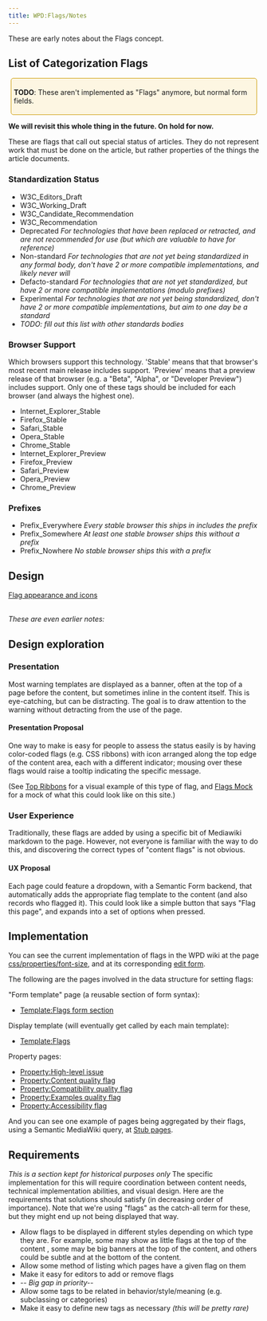 ```yaml
---
title: WPD:Flags/Notes
---
```

<p>These are early notes about the Flags concept.
</p>
<h2><span class="mw-headline" id="List_of_Categorization_Flags">List of Categorization Flags</span></h2>
<div style="border:1px solid hsl(45, 100%, 40%); padding:5px; margin:5px; background-color:hsl(45, 88%, 94%); border-radius:5px">
<p><b>TODO</b>:  These aren't implemented as "Flags" anymore, but normal form fields.
</p>
</div>
<p><b>We will revisit this whole thing in the future. On hold for now.</b>
</p><p>These are flags that call out special status of articles. They do not represent work that must be done on the article, but rather properties of the things the article documents.
</p>
<h3><span class="mw-headline" id="Standardization_Status">Standardization Status</span></h3>
<ul><li> W3C_Editors_Draft</li>
<li> W3C_Working_Draft</li>
<li> W3C_Candidate_Recommendation</li>
<li> W3C_Recommendation</li>
<li> Deprecated <i>For technologies that have been replaced or retracted, and are not recommended for use (but which are valuable to have for reference)</i></li>
<li> Non-standard <i>For technologies that are not yet being standardized in any formal body, don't have 2 or more compatible implementations, and likely never will</i></li>
<li> Defacto-standard <i>For technologies that are not yet standardized, but have 2 or more compatible implementations (modulo prefixes)</i></li>
<li> Experimental <i>For technologies that are not yet being standardized, don't have 2 or more compatible implementations, but aim to one day be a standard</i></li>
<li> <i>TODO: fill out this list with other standards bodies</i></li></ul>
<h3><span class="mw-headline" id="Browser_Support">Browser Support</span></h3>
<p>Which browsers support this technology.  'Stable' means that that browser's most recent main release includes support. 'Preview' means that a preview release of that browser (e.g. a "Beta", "Alpha", or "Developer Preview") includes support. Only one of these tags should be included for each browser (and always the highest one).
</p>
<ul><li> Internet_Explorer_Stable</li>
<li> Firefox_Stable</li>
<li> Safari_Stable</li>
<li> Opera_Stable</li>
<li> Chrome_Stable</li>
<li> Internet_Explorer_Preview</li>
<li> Firefox_Preview</li>
<li> Safari_Preview</li>
<li> Opera_Preview</li>
<li> Chrome_Preview</li></ul>
<h3><span class="mw-headline" id="Prefixes">Prefixes</span></h3>
<ul><li> Prefix_Everywhere <i>Every stable browser this ships in includes the prefix</i></li>
<li> Prefix_Somewhere <i>At least one stable browser ships this without a prefix</i></li>
<li> Prefix_Nowhere <i>No stable browser ships this with a prefix</i></li></ul>
<h2><span class="mw-headline" id="Design">Design</span></h2>
<p><a href="/wiki/WPD:Design/Flags" title="WPD:Design/Flags">Flag appearance and icons</a>
</p><p><br />
<i>These are even earlier notes:</i>
</p>
<h2><span class="mw-headline" id="Design_exploration">Design exploration</span></h2>
<h3><span class="mw-headline" id="Presentation">Presentation</span></h3>
<p>Most warning templates are displayed as a banner, often at the top of a page before the content, but sometimes inline in the content itself. This is eye-catching, but can be distracting.  The goal is to draw attention to the warning without detracting from the use of the page.
</p>
<h4><span class="mw-headline" id="Presentation_Proposal">Presentation Proposal</span></h4>
<p>One way to make is easy for people to assess the status easily is by having color-coded flags (e.g. CSS ribbons) with icon arranged along the top edge of the content area, each with a different indicator; mousing over these flags would raise a tooltip indicating the specific message.
</p><p>(See <a rel="nofollow" class="external text" href="http://schepers.cc/wpd/Ribbons_Web_Elements_Preview2.jpg">Top Ribbons</a> for a visual example of this type of flag, and <a rel="nofollow" class="external text" href="http://schepers.cc/webplatform/flags.svg">Flags Mock</a> for a mock of what this could look like on this site.)
</p>
<h3><span class="mw-headline" id="User_Experience">User Experience</span></h3>
<p>Traditionally, these flags are added by using a specific bit of Mediawiki markdown to the page.  However, not everyone is familiar with the way to do this, and discovering the correct types of "content flags" is not obvious.
</p>
<h4><span class="mw-headline" id="UX_Proposal">UX Proposal</span></h4>
<p>Each page could feature a dropdown, with a Semantic Form backend, that automatically adds the appropriate flag template to the content (and also records who flagged it). This could look like a simple button that says "Flag this page", and expands into a set of options when pressed.
</p>
<h2><span class="mw-headline" id="Implementation">Implementation</span></h2>
<p>You can see the current implementation of flags in the WPD wiki at the page <a href="/wiki/css/properties/font-size" title="css/properties/font-size">css/properties/font-size</a>, and at its corresponding <a rel="nofollow" class="external text" href="http://webplatform.org/d/index.php?title=css/properties/font-size&amp;action=formedit">edit form</a>.
</p><p>The following are the pages involved in the data structure for setting flags:
</p><p>"Form template" page (a reusable section of form syntax):
</p>
<ul><li> <a href="/wiki/Template:Flags_form_section" title="Template:Flags form section" class="mw-redirect">Template:Flags form section</a></li></ul>
<p>Display template (will eventually get called by each main template):
</p>
<ul><li> <a href="/wiki/Template:Flags" title="Template:Flags">Template:Flags‎</a></li></ul>
<p>Property pages:
</p>
<ul><li> <a href="/wiki/Property:High-level_issue" title="Property:High-level issue">Property:High-level issue</a></li>
<li> <a href="/wiki/Property:Content_quality_flag" title="Property:Content quality flag">Property:Content quality flag</a></li>
<li> <a href="/w/index.php?title=Property:Compatibility_quality_flag&amp;action=edit&amp;redlink=1" class="new" title="Property:Compatibility quality flag (page does not exist)">Property:Compatibility quality flag</a></li>
<li> <a href="/w/index.php?title=Property:Examples_quality_flag&amp;action=edit&amp;redlink=1" class="new" title="Property:Examples quality flag (page does not exist)">Property:Examples quality flag</a></li>
<li> <a href="/wiki/Property:Accessibility_flag" title="Property:Accessibility flag">Property:Accessibility flag</a></li></ul>
<p>And you can see one example of pages being aggregated by their flags, using a Semantic MediaWiki query, at <a href="/w/index.php?title=Stub_pages&amp;action=edit&amp;redlink=1" class="new" title="Stub pages (page does not exist)">Stub pages</a>.
</p>
<h2><span class="mw-headline" id="Requirements">Requirements</span></h2>
<p><i>This is a section kept for historical purposes only</i>
The specific implementation for this will require coordination between content needs, technical implementation abilities, and visual design. Here are the requirements that solutions should satisfy (in decreasing order of importance). Note that we're using "flags" as the catch-all term for these, but they might end up not being displayed that way.
</p>
<ul><li> Allow flags to be displayed in different styles depending on which type they are. For example, some may show as little flags at the top of the content , some may be big banners at the top of the content, and others could be subtle and at the bottom of the content.</li>
<li> Allow some method of listing which pages have a given flag on them</li>
<li> Make it easy for editors to add or remove flags</li>
<li> <i>-- Big gap in priority--</i></li>
<li> Allow some tags to be related in behavior/style/meaning (e.g. subclassing or categories)</li>
<li> Make it easy to define new tags as necessary <i>(this will be pretty rare)</i></li></ul>

<!-- 
NewPP limit report
CPU time usage: 0.043 seconds
Real time usage: 0.058 seconds
Preprocessor visited node count: 54/1000000
Preprocessor generated node count: 78/1000000
Post‐expand include size: 218/2097152 bytes
Template argument size: 69/2097152 bytes
Highest expansion depth: 2/40
Expensive parser function count: 0/100
-->

<!-- 
Transclusion expansion time report (%,ms,calls,template)
100.00%    4.251      1 - -total
100.00%    4.251      1 - Template:TODO
-->

<!-- Saved in parser cache with key wpwiki:pcache:idhash:1378-0!*!0!!*!*!*!esi=1 and timestamp 20150730203651 and revision id 5178
 -->
